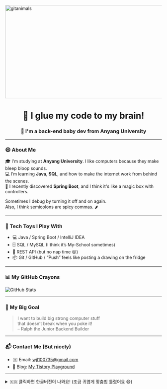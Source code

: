 <!-- GitHub 프로필 README.md: Ralph Wiggum 스타일 + 엉뚱한 한글버전 토글 -->
<a href="https://www.gitanimals.org/">
      <img
        src="https://render.gitanimals.org/guilds/673440973112302533/draw"
        width="600"
        height="300"
        alt="gitanimals"
      />
    </a>

<h1 align="center">🧠 I glue my code to my brain!</h1>
<h3 align="center">👶 I'm a back-end baby dev from Anyang University</h3>

---

### 😄 About Me

🎓 I'm studying at **Anyang University**. I like computers because they make bleep bloop sounds.  
💻 I’m learning **Java**, **SQL**, and how to make the internet work from behind the scenes.  
🌱 I recently discovered **Spring Boot**, and I think it's like a magic box with controllers.

Sometimes I debug by turning it off and on again.  
Also, I think semicolons are spicy commas. 🌶️

---

### 🧸 Tech Toys I Play With

- 💻 Java / Spring Boot / IntelliJ IDEA
- 🗄️ SQL / MySQL (I think it’s My-School sometimes)
- 📡 REST API (but no nap time 😢)
- 📦 Git / GitHub / “Push” feels like posting a drawing on the fridge

---

### 📊 My GitHub Crayons

![GitHub Stats](https://github-readme-stats.vercel.app/api?username=zldzldzz&show_icons=true&theme=tokyonight)

---

### 🎯 My Big Goal

> I want to build big strong computer stuff  
> that doesn’t break when you poke it!  
> – Ralph the Junior Backend Builder

---

### 📬 Contact Me (But nicely)

- ✉️ Email: [wjl100735@gmail.com](mailto:wjl100735@gmail.com)
- 💼 Blog: [My Tistory Playground](https://blogger0456.tistory.com)

---

<details>
<summary>🇰🇷 클릭하면 한글버전이 나와요! (조금 귀엽게 맞춤법 틀렸어요 😄)</summary>

<br>

## 🐣 안녕하세요~ 저 백엔드 꿈나무 랠프입니닷!

🎓 저는 안양 대학교 다니구있구요  
💻 자바랑 에스큐엘이랑 백엔드 배우고 있어용  
🌱 최근에 스프링 붓트를 만났는데 마법상자 같더라구요 헷

가끔 코드 안될땐 그냥 껐다 키면 돼요 (진짠줄?)  
세미콜론은 약간… 맵다요. 🌶️

---

### 🛠 제가 만지작대는 기술들!

- 자바! 스프링 부트! 인텔리J (비쌈…)
- SQL이랑 마이쓸 (마이쑬 아님 주의)
- API랑 포스트맨도 씁니당
- 깃헙은 저의 그림일기장 같아요ㅎㅎ

---

### 📊 깃헙 점수판!

![GitHub Stats](https://github-readme-stats.vercel.app/api?username=zldzldzz&show_icons=true&theme=tokyonight)

---

### ✨ 꿈

> 막 누가 톡톡 눌러도 안 망가지는 백엔드 서버 만들고 싶어요!  
> 에러 안 나면 그게 제 생일 선물이에요 🎁

---

### 📬 연락해요 (근데 상냥하게요ㅎㅎ)

- ✉️ 이메일: [wjl100735@gmail.com](mailto:wjl100735@gmail.com)
- 💼 블로그 놀이터: [https://blogger0456.tistory.com](https://blogger0456.tistory.com)

> _"나 코딩 돕고있어욧!" – 랠프 와긍_

</details>
